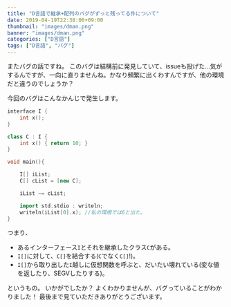 ```yaml
---
title: "D言語で継承+配列のバグがずっと残ってる件について"
date: 2019-04-19T22:38:06+09:00
thumbnail: "images/dman.png"
banner: "images/dman.png"
categories: ["D言語"]
tags: ["D言語", "バグ"]
---
```



またバグの話ですね。
このバグは結構前に発見していて、issueも投げた...気がするんですが、一向に直りませんね。かなり頻繁に出くわすんですが、他の環境だと違うのでしょうか？

今回のバグはこんなかんじで発生します。
```c++
interface I {
    int x();
}

class C : I {
    int x() { return 10; }
}

void main(){

    I[] iList;
    C[] cList = [new C];

    iList ~= cList;

    import std.stdio : writeln;
    writeln(iList[0].x); //私の環境では6と出た。
}
```
つまり、

- あるインターフェース`I`とそれを継承したクラス`C`がある。
- `I[]`に対して、`C[]`を結合する(`C`でなく`C[]`!)。
- `I[]`から取り出した`I`越しに仮想関数を呼ぶと、だいたい壊れている(変な値を返したり、SEGVしたりする)。

というもの。
いかがでしたか？
よくわかりませんが、バグっていることがわかりました！
最後まで見ていただきありがとうございます。
